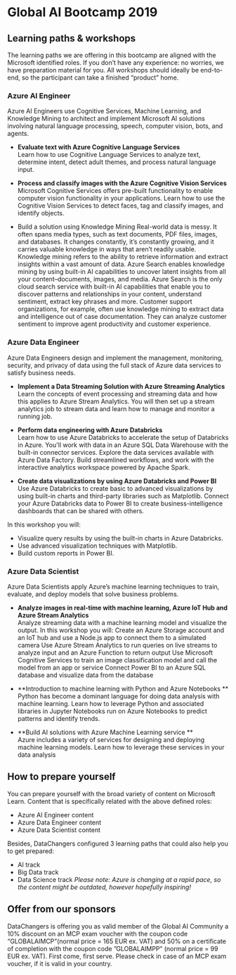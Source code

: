 # Global AI Bootcamp 2019 
 
## Learning paths & workshops 
The learning paths we are offering in this bootcamp are aligned with the Microsoft identified roles. If you don’t have any experience: no worries, we have preparation material for you. 
All workshops should ideally be end-to-end, so the participant can take a finished “product” home. 
 
### Azure AI Engineer 
Azure AI Engineers use Cognitive Services, Machine Learning, and Knowledge Mining to architect and implement Microsoft AI solutions involving natural language processing, speech, computer vision, bots, and agents. 
 
- **Evaluate text with Azure Cognitive Language Services**    
Learn how to use Cognitive Language Services to analyze text, determine intent, detect adult themes, and process natural language input. 
 
- **Process and classify images with the Azure Cognitive Vision Services**    
Microsoft Cognitive Services offers pre-built functionality to enable computer vision functionality in your applications. Learn how to use the Cognitive Vision Services to detect faces, tag and classify images, and identify objects. 
 
- Build a solution using Knowledge Mining 
Real-world data is messy. It often spans media types, such as text documents, PDF files, images, and databases. It changes constantly, it’s constantly growing, and it carries valuable knowledge in ways that aren’t readily usable. Knowledge mining refers to the ability to retrieve information and extract insights within a vast amount of data. Azure Search enables knowledge mining by using built-in AI capabilities to uncover latent insights from all your content–documents, images, and media. Azure Search is the only cloud search service with built-in AI capabilities that enable you to discover patterns and relationships in your content, understand sentiment, extract key phrases and more. Customer support organizations, for example, often use knowledge mining to extract data and intelligence out of case documentation. They can analyze customer sentiment to improve agent productivity and customer experience. 
 
### Azure Data Engineer 
Azure Data Engineers design and implement the management, monitoring, security, and privacy of data using the full stack of Azure data services to satisfy business needs. 

- **Implement a Data Streaming Solution with Azure Streaming Analytics**    
Learn the concepts of event processing and streaming data and how this applies to Azure Stream Analytics. You will then set up a stream analytics job to stream data and learn how to manage and monitor a running job. 
 
- **Perform data engineering with Azure Databricks**    
Learn how to use Azure Databricks to accelerate the setup of Databricks in Azure. You'll work with data in an Azure SQL Data Warehouse with the built-in connector services. Explore the data services available with Azure Data Factory. Build streamlined workflows, and work with the interactive analytics workspace powered by Apache Spark. 
 
- **Create data visualizations by using Azure Databricks and Power BI**   
Use Azure Databricks to create basic to advanced visualizations by using built-in charts and third-party libraries such as Matplotlib. Connect your Azure Databricks data to Power BI to create business-intelligence dashboards that can be shared with others. 
 
In this workshop you will: 
- Visualize query results by using the built-in charts in Azure Databricks. 
- Use advanced visualization techniques with Matplotlib. 
- Build custom reports in Power BI. 
 
### Azure Data Scientist 
Azure Data Scientists apply Azure’s machine learning techniques to train, evaluate, and deploy models that solve business problems. 

- **Analyze images in real-time with machine learning, Azure IoT Hub and Azure Stream Analytics**    
Analyze streaming data with a machine learning model and visualize the output. 
In this workshop you will: 
Create an Azure Storage account and an IoT hub and use a Node.js app to connect them to a simulated camera 
Use Azure Stream Analytics to run queries on live streams to analyze input and an Azure Function to return output 
Use Microsoft Cognitive Services to train an image classification model and call the model from an app or service 
Connect Power BI to an Azure SQL database and visualize data from the database 
 
- **Introduction to machine learning with Python and Azure Notebooks **   
Python has become a dominant language for doing data analysis with machine learning. Learn how to leverage Python and associated libraries in Jupyter Notebooks run on Azure Notebooks to predict patterns and identify trends. 
 
- **Build AI solutions with Azure Machine Learning service **   
Azure includes a variety of services for designing and deploying machine learning models. Learn how to leverage these services in your data analysis


## How to prepare yourself 
You can prepare yourself with the broad variety of content on Microsoft Learn. Content that is specifically related with the above defined roles: 
- Azure AI Engineer content 
- Azure Data Engineer content 
- Azure Data Scientist content 

Besides, DataChangers configured 3 learning paths that could also help you to get prepared: 
- AI track 
- Big Data track 
- Data Science track 
*Please note: Azure is changing at a rapid pace, so the content might be outdated, however hopefully inspiring!* 

## Offer from our sponsors 
 
DataChangers is offering you as valid member of the Global AI Community a 10% discount on an MCP exam voucher with the coupon code “GLOBALAIMCP”(normal price = 165 EUR ex. VAT) and 50% on a certificate of completion with the coupon code ”GLOBALAIMPP” (normal price = 99 EUR ex. VAT). First come, first serve. Please check in case of an MCP exam voucher, if it is valid in your country. 

